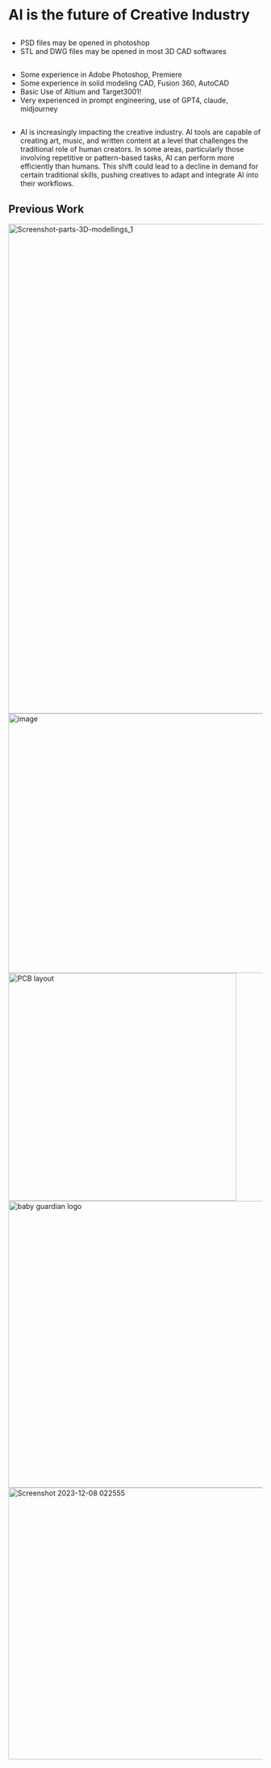 # AI is the future of Creative Industry
##
- PSD files may be opened in photoshop
- STL and DWG files may be opened in most 3D CAD softwares
##
- Some experience in Adobe Photoshop, Premiere
- Some experience in solid modeling CAD, Fusion 360, AutoCAD
- Basic Use of Altium and Target3001!
- Very experienced in prompt engineering, use of GPT4, claude, midjourney

##
- AI is increasingly impacting the creative industry. AI tools are capable of creating art, music, and written content at a level that challenges the traditional role of human creators. In some areas, particularly those involving repetitive or pattern-based tasks, AI can perform more efficiently than humans. This shift could lead to a decline in demand for certain traditional skills, pushing creatives to adapt and integrate AI into their workflows.

## Previous Work

<img width="971" alt="Screenshot-parts-3D-modellings_1" src="https://github.com/YongjiangChen/3D-modelling-and-grphic-design/assets/73269209/7ab800e3-5d9b-485e-8cfe-783c75bc6d0f">

<img width="515" alt="image" src="https://github.com/YongjiangChen/3D-modelling-and-grphic-design/assets/73269209/83f92e43-c747-4146-9179-510f6d8ebdf0">

<img width="452" alt="PCB layout " src="https://github.com/YongjiangChen/3D-modelling-and-grphic-design/assets/73269209/33c7e892-5e89-4f81-8f16-cb35e2770ae9">

<img width="569" alt="baby guardian logo" src="https://github.com/YongjiangChen/3D-modelling-and-grphic-design/assets/73269209/1c763d4d-e39d-46cc-beca-2b433b44ff27">

<img width="539" alt="Screenshot 2023-12-08 022555" src="https://github.com/YongjiangChen/3D-modelling-and-grphic-design/assets/73269209/0a939d07-5a0d-4d53-9ea7-973f9c199c93">



